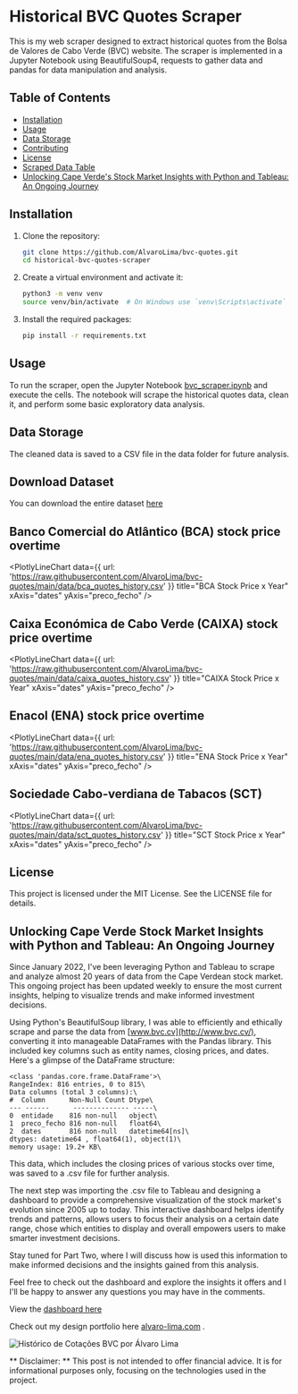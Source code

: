 # Historical BVC Quotes Scraper

This is my web scraper designed to extract historical quotes from the Bolsa de Valores de Cabo Verde (BVC) website. The scraper is implemented in a Jupyter Notebook using BeautifulSoup4, requests to gather data and pandas for data manipulation and analysis.

## Table of Contents

- [Installation](#installation)
- [Usage](#usage)
- [Data Storage](#data-storage)
- [Contributing](#contributing)
- [License](#license)
- [Scraped Data Table](#scraped-data-table)
- [Unlocking Cape Verde's Stock Market Insights with Python and Tableau: An Ongoing Journey](#unlocking-cape-verde-stock-market-insights-with-python-and-tableau-an-ongoing-journey)


## Installation

1. Clone the repository:

    ```bash
    git clone https://github.com/AlvaroLima/bvc-quotes.git 
    cd historical-bvc-quotes-scraper
    ```

2. Create a virtual environment and activate it:

    ```bash
    python3 -m venv venv
    source venv/bin/activate  # On Windows use `venv\Scripts\activate`
    ```

3. Install the required packages:

    ```bash
    pip install -r requirements.txt
    ```

## Usage

To run the scraper, open the Jupyter Notebook [bvc_scraper.ipynb](https://github.com/AlvaroLima/bvc-quotes/blob/main/main.ipynb) and execute the cells. The notebook will scrape the historical quotes data, clean it, and perform some basic exploratory data analysis.


## Data Storage
The cleaned data is saved to a CSV file in the data folder for future analysis.

## Download Dataset
You can download the entire dataset [here](https://r2.datahub.io/clyf18epi0000mc0dblub9man/main/raw/data-catalog/data/bvc_quotes_history.csv)

## Banco Comercial do Atlântico (BCA) stock price overtime

<PlotlyLineChart
  data={{
    url: 'https://raw.githubusercontent.com/AlvaroLima/bvc-quotes/main/data/bca_quotes_history.csv'
  }}
  title="BCA Stock Price x Year"
  xAxis="dates"
  yAxis="preco_fecho"
/>

## Caixa Económica de Cabo Verde (CAIXA) stock price overtime

<PlotlyLineChart
  data={{
    url: 'https://raw.githubusercontent.com/AlvaroLima/bvc-quotes/main/data/caixa_quotes_history.csv'
  }}
  title="CAIXA Stock Price x Year"
  xAxis="dates"
  yAxis="preco_fecho"
/>

## Enacol (ENA) stock price overtime

<PlotlyLineChart
  data={{
    url: 'https://raw.githubusercontent.com/AlvaroLima/bvc-quotes/main/data/ena_quotes_history.csv'
  }}
  title="ENA Stock Price x Year"
  xAxis="dates"
  yAxis="preco_fecho"
/>

## Sociedade Cabo-verdiana de Tabacos (SCT)

<PlotlyLineChart
  data={{
    url: 'https://raw.githubusercontent.com/AlvaroLima/bvc-quotes/main/data/sct_quotes_history.csv'
  }}
  title="SCT Stock Price x Year"
  xAxis="dates"
  yAxis="preco_fecho"
/>

## License
This project is licensed under the MIT License. See the LICENSE file for details.

## Unlocking Cape Verde Stock Market Insights with Python and Tableau: An Ongoing Journey

Since January 2022, I've been leveraging Python and Tableau to scrape and analyze almost 20 years of data from the Cape Verdean stock market. This ongoing project has been updated weekly to ensure the most current insights, helping to visualize trends and make informed investment decisions.

Using Python's BeautifulSoup library, I was able to efficiently and ethically scrape and parse the data from  [www.bvc.cv](http://www.bvc.cv/), converting it into manageable DataFrames with the Pandas library. This included key columns such as entity names, closing prices, and dates. Here's a glimpse of the DataFrame structure:

```\
<class 'pandas.core.frame.DataFrame'>\
RangeIndex: 816 entries, 0 to 815\
Data columns (total 3 columns):\
#  Column      Non-Null Count Dtype\
--- ------      -------------- -----\
0  entidade    816 non-null   object\
1  preco_fecho 816 non-null   float64\
2  dates       816 non-null   datetime64[ns]\
dtypes: datetime64 , float64(1), object(1)\
memory usage: 19.2+ KB\
```

This data, which includes the closing prices of various stocks over time, was saved to a .csv file for further analysis.

The next step was importing the .csv file to Tableau and designing a dashboard to provide a comprehensive visualization of the stock market's evolution since 2005 up to today. This interactive dashboard helps identify trends and patterns, allows users to focus their analysis on a certain date range, chose which entities to display and overall empowers users to make smarter investment decisions.

Stay tuned for Part Two, where I will discuss how is used this information to make informed decisions and the insights gained from this analysis.

Feel free to check out the dashboard and explore the insights it offers and I I'll be happy to answer any questions you may have in the comments.

View the [dashboard here](https://public.tableau.com/app/profile/.lvaro.lima/viz/HistricodeCotaesBVC/Dashboard1)

Check out my design portfolio here [alvaro-lima.com](https://alvaro-lima.com/) .

![Histórico de Cotações BVC por Álvaro Lima](https://media.licdn.com/dms/image/D4E22AQGjscz-2NbnqQ/feedshare-shrink_2048_1536/0/1719231187944?e=1724889600&v=beta&t=3O1Wwjl4XazKmkQZmyzcKmozv_kEtVWbfQH7iAd0kYg)

** Disclaimer: ** This post is not intended to offer financial advice. It is for informational purposes only, focusing on the technologies used in the project.


